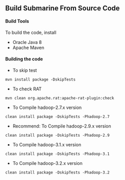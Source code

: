 <!--
   Licensed to the Apache Software Foundation (ASF) under one or more
   contributor license agreements.  See the NOTICE file distributed with
   this work for additional information regarding copyright ownership.
   The ASF licenses this file to You under the Apache License, Version 2.0
   (the "License"); you may not use this file except in compliance with
   the License.  You may obtain a copy of the License at
   http://www.apache.org/licenses/LICENSE-2.0
   Unless required by applicable law or agreed to in writing, software
   distributed under the License is distributed on an "AS IS" BASIS,
   WITHOUT WARRANTIES OR CONDITIONS OF ANY KIND, either express or implied.
   See the License for the specific language governing permissions and
   limitations under the License.
-->

## Build Submarine From Source Code

#### Build Tools

To build the code, install

+ Oracle Java 8
+ Apache Maven

#### Building the code

+ To skip test

```
mvn install package -DskipTests
```

+ To check RAT

```
mvn clean org.apache.rat:apache-rat-plugin:check
```

+ To Compile hadoop-2.7.x version

```
clean install package -DskipTests -Phadoop-2.7
```

+ Recommend: To Compile hadoop-2.9.x version

```
clean install package -DskipTests -Phadoop-2.9
```

+ To Compile hadoop-3.1.x version

```
clean install package -DskipTests -Phadoop-3.1
```

- To Compile hadoop-3.2.x version

```
clean install package -DskipTests -Phadoop-3.2
```

